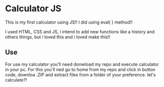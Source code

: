 <h1>Calculator JS</h1>
<p>This is my first calculator using JS!! I did using eval( ) method!!</p>
<p>I used HTML, CSS and JS, i intend to add new functions like a history and others things, but i loved this and i loved make this!!</p>
<h2>Use</h2>
<p>For use my calculator you'll need donwload my repo and execute calculator in your pc. For this you'll ned go to home from my repo and click in button code, downloa .ZIP and extract files from a folder of your preference. let's calculate?!</p>

